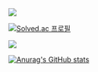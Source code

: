 <a href="https://github.com/devxb/gitanimals">
  <img src="https://render.gitanimals.org/farms/{nueijeel}"/>
</a>

[![Solved.ac
프로필](http://mazassumnida.wtf/api/mini/generate_badge?boj=lge6716)](https://solved.ac/lge6716)

<img src="http://mazandi.herokuapp.com/api?handle=lge6716&theme=cold"/>

[![Anurag's GitHub stats](https://github-readme-stats.vercel.app/api?username=nueijeel)](https://github.com/nueijeel/github-readme-stats)
